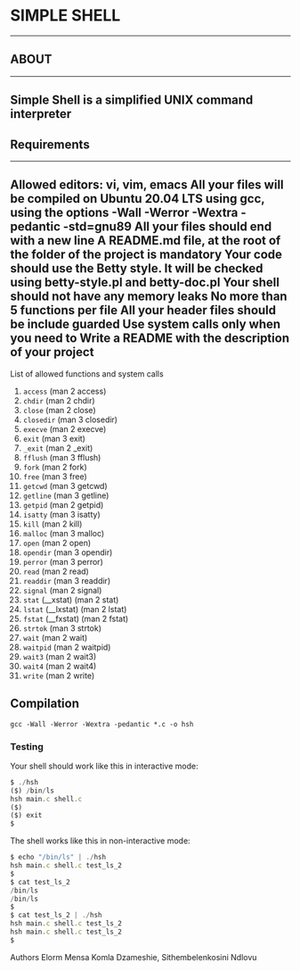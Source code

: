 # SIMPLE SHELL
***
## ABOUT
---
Simple Shell is a simplified UNIX command interpreter
---

## Requirements
---
Allowed editors: vi, vim, emacs
All your files will be compiled on Ubuntu 20.04 LTS using gcc, using the options -Wall -Werror -Wextra -pedantic -std=gnu89
All your files should end with a new line
A README.md file, at the root of the folder of the project is mandatory
Your code should use the Betty style. It will be checked using betty-style.pl and betty-doc.pl
Your shell should not have any memory leaks
No more than 5 functions per file
All your header files should be include guarded
Use system calls only when you need to
Write a README with the description of your project
---

List of allowed functions and system calls

1. `access` (man 2 access)
2. `chdir` (man 2 chdir)
3. `close` (man 2 close)
1. `closedir` (man 3 closedir)
1. `execve` (man 2 execve)
1. `exit` (man 3 exit)
1. `_exit` (man 2 _exit)
1. `fflush` (man 3 fflush)
1. `fork` (man 2 fork)
1. `free` (man 3 free)
1. `getcwd` (man 3 getcwd)
1. `getline` (man 3 getline)
1. `getpid` (man 2 getpid)
1. `isatty` (man 3 isatty)
1. `kill` (man 2 kill)
1. `malloc` (man 3 malloc)
1. `open` (man 2 open)
1. `opendir` (man 3 opendir)
1. `perror` (man 3 perror)
1. `read` (man 2 read)
1. `readdir` (man 3 readdir)
1. `signal` (man 2 signal)
1. `stat` (__xstat) (man 2 stat)
1. `lstat` (__lxstat) (man 2 lstat)
1. `fstat` (__fxstat) (man 2 fstat)
1. `strtok` (man 3 strtok)
1. `wait` (man 2 wait)
1. `waitpid` (man 2 waitpid)
1. `wait3` (man 2 wait3)
1. `wait4` (man 2 wait4)
1. `write` (man 2 write)

## Compilation
	gcc -Wall -Werror -Wextra -pedantic *.c -o hsh

### Testing

Your shell should work like this in interactive mode:
```js
$ ./hsh
($) /bin/ls
hsh main.c shell.c
($)
($) exit
$
```
The shell works like this in non-interactive mode:
```js
$ echo "/bin/ls" | ./hsh
hsh main.c shell.c test_ls_2
$
$ cat test_ls_2
/bin/ls
/bin/ls
$
$ cat test_ls_2 | ./hsh
hsh main.c shell.c test_ls_2
hsh main.c shell.c test_ls_2
$
```
Authors
 Elorm Mensa Komla Dzameshie, Sithembelenkosini Ndlovu

